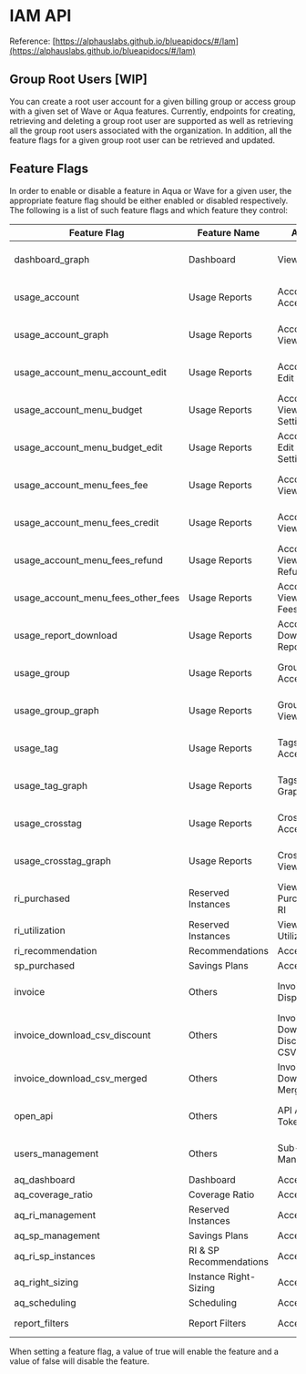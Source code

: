# IAM API

Reference: [https://alphauslabs.github.io/blueapidocs/#/Iam](https://alphauslabs.github.io/blueapidocs/#/Iam)

## Group Root Users [WIP]

You can create a root user account for a given billing group or access group with a given set of Wave or Aqua features. Currently, endpoints for creating, retrieving and deleting a group root user are supported as well as retrieving all the group root users associated with the organization. In addition, all the feature flags for a given group root user can be retrieved and updated.

## Feature Flags

In order to enable or disable a feature in Aqua or Wave for a given user, the appropriate feature flag should be either enabled or disabled respectively. The following is a list of such feature flags and which feature they control:

| **Feature Flag** | **Feature Name** | **Action** | **Product** |
|---|---|---|---|
| dashboard_graph | Dashboard | View Graph | Wave / Wave Pro |
| usage_account | Usage Reports | Accounts - Access | Wave / Wave Pro |
| usage_account_graph | Usage Reports | Accounts - View Graph | Wave / Wave Pro |
| usage_account_menu_account_edit | Usage Reports | Accounts - Edit Info | Wave / Wave Pro |
| usage_account_menu_budget | Usage Reports | Accounts - View Budget Settings | Wave / Wave Pro |
| usage_account_menu_budget_edit | Usage Reports | Accounts - Edit Budget Settings | Wave / Wave Pro |
| usage_account_menu_fees_fee | Usage Reports | Accounts - View Fees | Wave / Wave Pro |
| usage_account_menu_fees_credit | Usage Reports | Accounts - View Credits | Wave / Wave Pro |
| usage_account_menu_fees_refund | Usage Reports | Accounts - View Refunds | Wave / Wave Pro |
| usage_account_menu_fees_other_fees | Usage Reports | Accounts - View Other Fees | Wave / Wave Pro |
| usage_report_download | Usage Reports | Accounts - Download Reports CSV | Wave / Wave Pro |
| usage_group | Usage Reports | Groups - Access | Wave / Wave Pro |
| usage_group_graph | Usage Reports | Groups - View Graph | Wave / Wave Pro |
| usage_tag | Usage Reports | Tags - Access | Wave / Wave Pro |
| usage_tag_graph | Usage Reports | Tags - View Graph | Wave / Wave Pro |
| usage_crosstag | Usage Reports | Crosstag - Access | Wave / Wave Pro |
| usage_crosstag_graph | Usage Reports | Crosstag - View Graph | Wave / Wave Pro |
| ri_purchased | Reserved Instances | View Purchased RI | Wave |
| ri_utilization | Reserved Instances | View RI Utilization | Wave |
| ri_recommendation | Recommendations | Access | Wave |
| sp_purchased | Savings Plans | Access | Wave |
| invoice | Others | Invoice - Display Link | Wave / Wave Pro |
| invoice_download_csv_discount | Others | Invoice - Download Discounted CSV | Wave / Wave Pro |
| invoice_download_csv_merged | Others | Invoice - Download Merged CSV | Wave / Wave Pro |
| open_api | Others | API Access Tokens | Wave / Wave Pro |
| users_management | Others | Sub-user Management | Wave / Wave Pro |
| aq_dashboard | Dashboard | Access | Aqua |
| aq_coverage_ratio | Coverage Ratio | Access | Aqua |
| aq_ri_management | Reserved Instances | Access | Aqua |
| aq_sp_management | Savings Plans | Access | Aqua |
| aq_ri_sp_instances | RI & SP Recommendations | Access | Aqua |
| aq_right_sizing | Instance Right-Sizing | Access | Aqua |
| aq_scheduling | Scheduling | Access | Aqua |
| report_filters | Report Filters | Access | Wave Pro |

When setting a feature flag, a value of true will enable the feature and a value of false will disable the feature.
